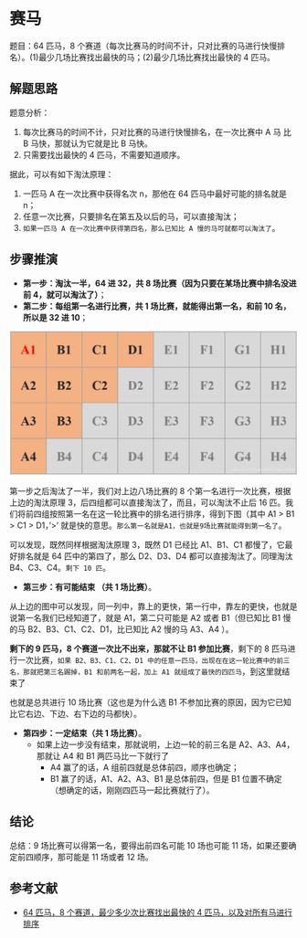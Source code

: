 # 赛马

题目：64 匹马，8 个赛道（每次比赛马的时间不计，只对比赛的马进行快慢排名）。(1)最少几场比赛找出最快的马；(2)最少几场比赛找出最快的 4 匹马。

## 解题思路

题意分析：

1. 每次比赛马的时间不计，只对比赛的马进行快慢排名，在一次比赛中 A 马 比 B 马快，那就认为它就是比 B 马快。
2. 只需要找出最快的 4 匹马，不需要知道顺序。

据此，可以有如下淘汰原理：

1. 一匹马 A 在一次比赛中获得名次 n，那他在 64 匹马中最好可能的排名就是 n；
2. 任意一次比赛，只要排名在第五及以后的马，可以直接淘汰；
3. `如果一匹马 A 在一次比赛中获得第四名，那么已知比 A 慢的马可就都可以淘汰了`。

## 步骤推演

- **第一步：淘汰一半，64 进 32，共 8 场比赛（因为只要在某场比赛中排名没进前 4，就可以淘汰了）**；
- **第二步：每组第一名进行比赛，共 1 场比赛，就能得出第一名，和前 10 名，所以是 32 进 10**；

![](./images/horse-racing.png)

第一步之后淘汰了一半，我们对上边八场比赛的 8 个第一名进行一次比赛，根据上边的淘汰原理 3，后四组都可以直接淘汰了，而且，可以淘汰不止后 16 匹。我们将前四组按照第一名在这一轮比赛中的排名进行排序，得到下图（其中 A1 > B1 > C1 > D1，’>’ 就是快的意思。`那么第一名就是A1，也就是9场比赛就能得到第一名了`。

可以发现，既然同样根据淘汰原理 3，既然 D1 已经比 A1、B1、C1 都慢了，它最好排名就是 64 匹中的第四了，那么 D2、D3、D4 都可以直接淘汰了。同理淘汰 B4、C3、C4。`剩下 10 匹`。

- **第三步：有可能结束 （共 1 场比赛）**。

从上边的图中可以发现，同一列中，靠上的更快，第一行中，靠左的更快，也就是说第一名我们已经知道了，就是 A1，第二只可能是 A2 或者 B1（但已知比 B1 慢的马 B2、B3、C1、C2、D1，比已知比 A2 慢的马 A3、A4 ）。

**剩下的 9 匹马，8 个赛道一次比不出来，那就不让 B1 参加比赛**，剩下的 8 匹马进行一次比赛，`如果 B2、B3、C1、C2、D1 中的任意一匹马，出现在在这一轮比赛中的前三名，那就把第三名踢掉，B1 和前两名一起，加上 A1 就组成了最快的四匹马`，到这里就结束了

也就是总共进行 10 场比赛（这也是为什么选 B1 不参加比赛的原因，因为它已知比它右边、下边、右下边的马都快）。

- **第四步：一定结束（共 1 场比赛）**。
  - 如果上边一步没有结束，那就说明，上边一轮的前三名是 A2、A3、A4，那就让 A4 和 B1 两匹马比一下就行了
    - A4 赢了的话，A 组前四就是总体前四，顺序也确定；
    - B1 赢了的话，A1、A2、A3、B1 是总体前四，但是 B1 位置不确定（想确定的话，刚刚四匹马一起比赛就行了）。

## 结论

总结：9 场比赛可以得第一名，要得出前四名可能 10 场也可能 11 场，如果还要确定前四顺序，那可能是 11 场或者 12 场。

## 参考文献

- [64 匹马，8 个赛道，最少多少次比赛找出最快的 4 匹马，以及对所有马进行排序](https://blog.csdn.net/weichi7549/article/details/107371789/)
